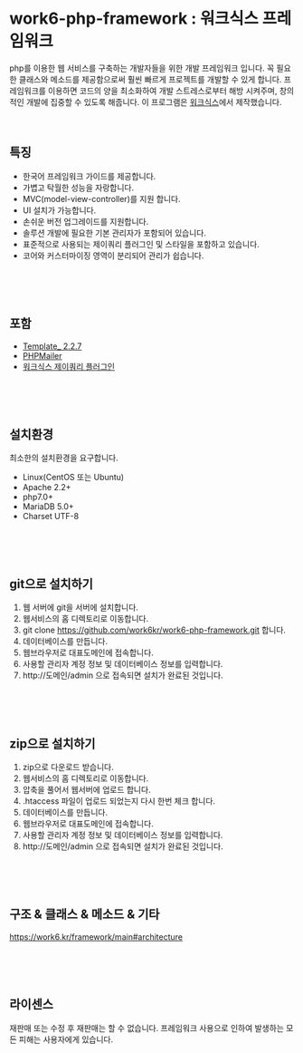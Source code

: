 # work6-php-framework : 워크식스 프레임워크
php를 이용한 웹 서비스를 구축하는 개발자들을 위한 개발 프레임워크 입니다.
꼭 필요한 클래스와 메소드를 제공함으로써 훨씬 빠르게 프로젝트를 개발할 수 있게 합니다.
프레임워크를 이용하면 코드의 양을 최소화하여 개발 스트레스로부터 해방 시켜주며, 창의적인 개발에 집중할 수 있도록 해줍니다.
이 프로그램은 [워크식스](https://work6.kr)에서 제작했습니다.
<br>
<br>
<br>

## 특징
- 한국어 프레임워크 가이드를 제공합니다.
- 가볍고 탁월한 성능을 자랑합니다.
- MVC(model-view-controller)를 지원 합니다.
- UI 설치가 가능합니다.
- 손쉬운 버전 업그레이드를 지원합니다.
- 솔루션 개발에 필요한 기본 관리자가 포함되어 있습니다.
- 표준적으로 사용되는 제이쿼리 플러그인 및 스타일을 포함하고 있습니다.
- 코어와 커스터마이징 영역이 분리되어 관리가 쉽습니다.
<br>
<br>
<br>

## 포함
- [Template_ 2.2.7](https://tpl.xtac.net/introduction/)
- [PHPMailer](https://github.com/PHPMailer/PHPMailer/)
- [워크식스 제이쿼리 플러그인](https://work6.kr/plugin)
<br>
<br>
<br>

## 설치환경
최소한의 설치환경을 요구합니다.
- Linux(CentOS 또는 Ubuntu)
- Apache 2.2+
- php7.0+
- MariaDB 5.0+
- Charset UTF-8
<br>
<br>
<br>

## git으로 설치하기
1. 웹 서버에 git을 서버에 설치합니다.
1. 웹서비스의 홈 디렉토리로 이동합니다.
1. git clone https://github.com/work6kr/work6-php-framework.git 합니다.
1. 데이터베이스를 만듭니다.
1. 웹브라우저로 대표도메인에 접속합니다.
1. 사용할 관리자 계정 정보 및 데이터베이스 정보를 입력합니다.
1. http://도메인/admin 으로 접속되면 설치가 완료된 것입니다.

<br>
<br>
<br>

## zip으로 설치하기
1. zip으로 다운로드 받습니다.
1. 웹서비스의 홈 디렉토리로 이동합니다.
1. 압축을 풀어서 웹서버에 업로드 합니다.
1. .htaccess 파일이 업로드 되었는지 다시 한번 체크 합니다.
1. 데이터베이스를 만듭니다.
1. 웹브라우저로 대표도메인에 접속합니다.
1. 사용할 관리자 계정 정보 및 데이터베이스 정보를 입력합니다.
1. http://도메인/admin 으로 접속되면 설치가 완료된 것입니다.

<br>
<br>
<br>

## 구조 & 클래스 & 메소드 & 기타
https://work6.kr/framework/main#architecture

<br>
<br>
<br>

## 라이센스
재판매 또는 수정 후 재판매는 할 수 없습니다. 프레임워크 사용으로 인하여 발생하는 모든 피해는 사용자에게 있습니다.
<br>
<br>
<br>
